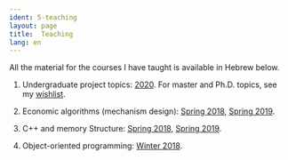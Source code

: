 ```yaml
---
ident: 5-teaching
layout: page
title:  Teaching
lang: en
---
```


All the material for the courses I have taught is available in Hebrew below.

1. Undergraduate project topics: [2020][projects5780]. For master and Ph.D.  topics, see my [wishlist](/pages/en/wishlist/).

1. Economic algorithms (mechanism design): [Spring 2018][alg5778], [Spring 2019][alg5779].

1. C++ and memory Structure: [Spring 2018][cpp5778], [Spring 2019][cpp5779].

1. Object-oriented programming:  [Winter 2018][oop5778].

[projects5780]: https://github.com/erelsgl-at-ariel/projects-5780
[oop5778]: https://github.com/erelsgl-at-ariel/oop-5778
[alg5778]: https://github.com/erelsgl-at-ariel/algorithms2m-5778
[cpp5778]: https://github.com/erelsgl-at-ariel/cpp-5778
[cpp5779]: https://github.com/erelsgl/ariel-cpp-5779
[alg5779]: https://github.com/erelsgl/ariel-algorithms-5779
[sympy]: https://www.sympy.org/en/index.html

